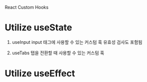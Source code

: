 React Custom Hooks

# Utilize useState

1. useInput
   input 태그에 사용할 수 있는 커스텀 훅
   유효성 검사도 포함됨

2. useTabs
   탭을 전환할 때 사용할 수 있는 커스텀 훅

# Utilize useEffect
